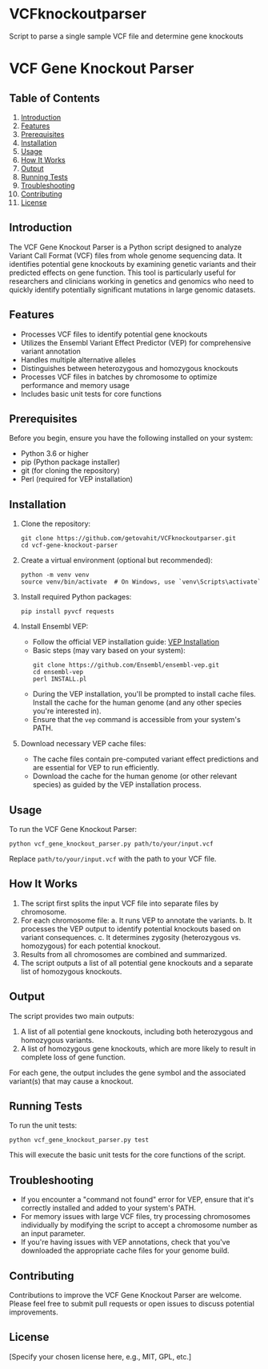 # VCFknockoutparser
Script to parse a single sample VCF file and determine gene knockouts 
# VCF Gene Knockout Parser

## Table of Contents
1. [Introduction](#introduction)
2. [Features](#features)
3. [Prerequisites](#prerequisites)
4. [Installation](#installation)
5. [Usage](#usage)
6. [How It Works](#how-it-works)
7. [Output](#output)
8. [Running Tests](#running-tests)
9. [Troubleshooting](#troubleshooting)
10. [Contributing](#contributing)
11. [License](#license)

## Introduction

The VCF Gene Knockout Parser is a Python script designed to analyze Variant Call Format (VCF) files from whole genome sequencing data. It identifies potential gene knockouts by examining genetic variants and their predicted effects on gene function. This tool is particularly useful for researchers and clinicians working in genetics and genomics who need to quickly identify potentially significant mutations in large genomic datasets.

## Features

- Processes VCF files to identify potential gene knockouts
- Utilizes the Ensembl Variant Effect Predictor (VEP) for comprehensive variant annotation
- Handles multiple alternative alleles
- Distinguishes between heterozygous and homozygous knockouts
- Processes VCF files in batches by chromosome to optimize performance and memory usage
- Includes basic unit tests for core functions

## Prerequisites

Before you begin, ensure you have the following installed on your system:

- Python 3.6 or higher
- pip (Python package installer)
- git (for cloning the repository)
- Perl (required for VEP installation)

## Installation

1. Clone the repository:
   ```
   git clone https://github.com/getovahit/VCFknockoutparser.git
   cd vcf-gene-knockout-parser
   ```

2. Create a virtual environment (optional but recommended):
   ```
   python -m venv venv
   source venv/bin/activate  # On Windows, use `venv\Scripts\activate`
   ```

3. Install required Python packages:
   ```
   pip install pyvcf requests
   ```

4. Install Ensembl VEP:
   - Follow the official VEP installation guide: [VEP Installation](https://www.ensembl.org/info/docs/tools/vep/script/vep_download.html)
   - Basic steps (may vary based on your system):
     ```
     git clone https://github.com/Ensembl/ensembl-vep.git
     cd ensembl-vep
     perl INSTALL.pl
     ```
   - During the VEP installation, you'll be prompted to install cache files. Install the cache for the human genome (and any other species you're interested in).
   - Ensure that the `vep` command is accessible from your system's PATH.

5. Download necessary VEP cache files:
   - The cache files contain pre-computed variant effect predictions and are essential for VEP to run efficiently.
   - Download the cache for the human genome (or other relevant species) as guided by the VEP installation process.

## Usage

To run the VCF Gene Knockout Parser:

```
python vcf_gene_knockout_parser.py path/to/your/input.vcf
```

Replace `path/to/your/input.vcf` with the path to your VCF file.

## How It Works

1. The script first splits the input VCF file into separate files by chromosome.
2. For each chromosome file:
   a. It runs VEP to annotate the variants.
   b. It processes the VEP output to identify potential knockouts based on variant consequences.
   c. It determines zygosity (heterozygous vs. homozygous) for each potential knockout.
3. Results from all chromosomes are combined and summarized.
4. The script outputs a list of all potential gene knockouts and a separate list of homozygous knockouts.

## Output

The script provides two main outputs:

1. A list of all potential gene knockouts, including both heterozygous and homozygous variants.
2. A list of homozygous gene knockouts, which are more likely to result in complete loss of gene function.

For each gene, the output includes the gene symbol and the associated variant(s) that may cause a knockout.

## Running Tests

To run the unit tests:

```
python vcf_gene_knockout_parser.py test
```

This will execute the basic unit tests for the core functions of the script.

## Troubleshooting

- If you encounter a "command not found" error for VEP, ensure that it's correctly installed and added to your system's PATH.
- For memory issues with large VCF files, try processing chromosomes individually by modifying the script to accept a chromosome number as an input parameter.
- If you're having issues with VEP annotations, check that you've downloaded the appropriate cache files for your genome build.

## Contributing

Contributions to improve the VCF Gene Knockout Parser are welcome. Please feel free to submit pull requests or open issues to discuss potential improvements.

## License

[Specify your chosen license here, e.g., MIT, GPL, etc.]
